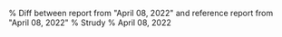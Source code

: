 % Diff between report from "April 08, 2022" and reference report from "April 08, 2022"
% Strudy
% April 08, 2022


